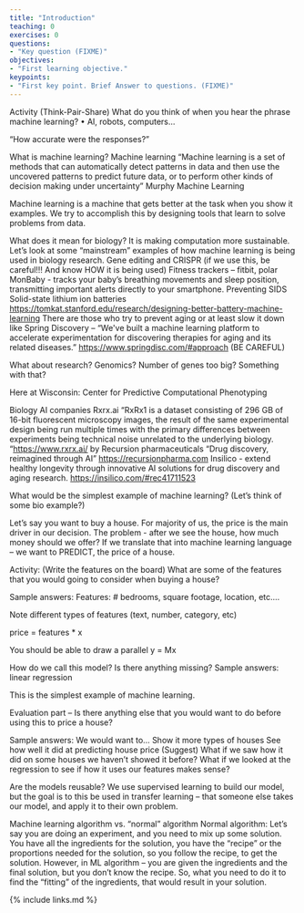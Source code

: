 ```yaml
---
title: "Introduction"
teaching: 0
exercises: 0
questions:
- "Key question (FIXME)"
objectives:
- "First learning objective."
keypoints:
- "First key point. Brief Answer to questions. (FIXME)"
---
```

Activity (Think-Pair-Share) 
What do you think of when you hear the phrase machine learning?
•	AI, robots, computers…

“How accurate were the responses?”

What is machine learning?
Machine learning 
 “Machine learning is a set of methods that can automatically detect patterns in data and then use the uncovered patterns to predict future data, or to perform other kinds of decision making under uncertainty” Murphy Machine Learning

Machine learning is a machine that gets better at the task when you show it examples. 
We try to accomplish this by designing tools that learn to solve problems from data. 

What does it mean for biology? It is making computation more sustainable. 
Let’s look at some “mainstream” examples of how machine learning is being used in biology research.
Gene editing and CRISPR (if we use this, be careful!!! And know HOW it is being used)
Fitness trackers – fitbit, polar 
MonBaby - tracks your baby’s breathing movements and sleep position, transmitting important alerts directly to your smartphone. Preventing SIDS
Solid-state lithium ion batteries  https://tomkat.stanford.edu/research/designing-better-battery-machine-learning
There are those who try to prevent aging or at least slow it down like Spring Discovery – “We've built a machine learning platform to accelerate experimentation for discovering therapies for aging and its related diseases.” https://www.springdisc.com/#approach (BE CAREFUL)

What about research?
Genomics? Number of genes too big? Something with that? 

Here at Wisconsin:
Center for Predictive Computational Phenotyping

Biology AI companies
Rxrx.ai “RxRx1 is a dataset consisting of 296 GB of 16-bit fluorescent microscopy images, the result of the same experimental design being run multiple times with the primary differences between experiments being technical noise unrelated to the underlying biology.
“https://www.rxrx.ai/
by Recursion pharmaceuticals “Drug discovery, reimagined through AI”
https://recursionpharma.com
Insilico - extend healthy longevity through innovative AI solutions for drug discovery and aging research.
https://insilico.com/#rec41711523


What would be the simplest example of machine learning? 
(Let’s think of some bio example?)

Let’s say you want to buy a house. For majority of us, the price is the main driver in our decision. The problem - after we see the house, how much money should we offer? If we translate that into machine learning language – we want to PREDICT, the price of a house.

Activity: (Write the features on the board)
What are some of the features that you would going to consider when buying a house?

Sample answers: Features: # bedrooms, square footage, location, etc.… 

Note different types of features (text, number, category, etc)

price = features * x

You should be able to draw a parallel y = Mx 

How do we call this model? Is there anything missing? 
Sample answers: linear regression

This is the simplest example of machine learning.

Evaluation part – 
Is there anything else that you would want to do before using this to price a house?
  
Sample answers: 
We would want to…
Show it more types of houses
See how well it did at predicting house price
(Suggest) What if we saw how it did on some houses we haven’t showed it before?
What if we looked at the regression to see if how it uses our features makes sense?

Are the models reusable?
We use supervised learning to build our model, but the goal is to this be used in transfer learning – that someone else takes our model, and apply it to their own problem.

Machine learning algorithm vs. “normal” algorithm
Normal algorithm:
Let’s say you are doing an experiment, and you need to mix up some solution. You have all the ingredients for the solution, you have the “recipe” or the proportions needed for the solution, so you follow the recipe, to get the solution. 
However, in ML algorithm – you are given the ingredients and the final solution, but you don’t know the recipe. So, what you need to do it to find the “fitting” of the ingredients, that would result in your solution. 


{% include links.md %}

